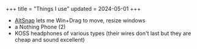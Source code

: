 +++
title = "Things I use"
updated = 2024-05-01
+++

* [AltSnap](https://github.com/RamonUnch/AltSnap) lets me Win+Drag to move, resize windows
* a Nothing Phone (2)
* KOSS headphones of various types (their wires don't last but they are cheap and sound excellent)